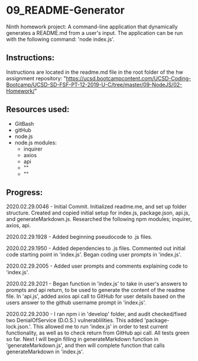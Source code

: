 # 09_README-Generator
Ninth homework project: A command-line application that dynamically generates a README.md from a user's input. The application can be run with the following command: 'node index.js'.

Instructions:
------------
Instructions are located in the readme.md file in the root folder of the hw assignment repository: "https://ucsd.bootcampcontent.com/UCSD-Coding-Bootcamp/UCSD-SD-FSF-PT-12-2019-U-C/tree/master/09-NodeJS/02-Homework/"


Resources used:
------------
- GitBash
- gitHub
- node.js
- node.js modules:
	- inquirer
	- axios
	- api
	- ""
	- ""


Progress:
------------
2020.02.29.0046 - Initial Commit.  Initialized readme.me, and set up folder structure.  Created and copied initial setup for index.js, package.json, api.js, and generateMarkdown.js. Researched the following npm modules; inquirer, axios, api. 

2020.02.29.1928 - Added beginning pseudocode to .js files.

2020.02.29.1950 - Added dependencies to .js files. Commented out initial code starting point in 'index.js'.  Began coding user prompts in 'index.js'.

2020.02.29.2005 - Added user prompts and comments explaining code to 'index.js'.

2020.02.29.2021 - Began function in 'index.js' to take in user's answers to prompts and api return, to be used to generate the content of the readme file.  In 'api.js', added axios api call to GitHub for user details based on the users answer to the github username prompt in 'index.js'.  

2020.02.29.2030 - I ran npm i in 'develop' folder, and audit checked/fixed two DenialOfService (D.O.S.) vulnerablilities. This added 'package-lock.json.'. This allowed me to run 'index.js' in order to test current functionality, as well as to check return from GitHub api call.  All tests green so far.  Next I will begin filling in generateMarkdown function in 'generateMarkdown.js', and then will complete function that calls generateMarkdown in 'index.js'.